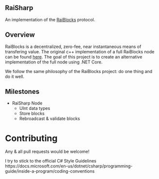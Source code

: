 RaiSharp
---------

An implementation of the [RaiBlocks](http://raiblocks.net/) protocol.

Overview
---------

RaiBlocks is a decentralized, zero-fee, near instantaneous means of transfering value. The original c++ implementation of a full RaiBlocks node can be found [here](https://github.com/clemahieu/raiblocks). The goal of this project is to create an alternative implementation of the full node using .NET Core.

We follow the same philosophy of the RaiBlocks project: do one thing and do it well.

Milestones
----------

  * RaiSharp Node
    * UInt data types
    * Store blocks
    * Rebroadcast & validate blocks

Contributing
============

<p> Any & all pull requests would be welcome! </p>
<p> I try to stick to the official C# Style Guidelines <br /> https://docs.microsoft.com/en-us/dotnet/csharp/programming-guide/inside-a-program/coding-conventions </p> 
